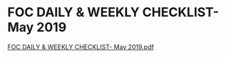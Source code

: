 # FOC DAILY & WEEKLY CHECKLIST- May 2019

[FOC DAILY & WEEKLY CHECKLIST- May 2019.pdf](FOC%20DAILY%20&%20WEEKLY%20CHECKLIST-%20May%202019%202ebbfe9f31514137a7fc2cddc874f6d2/FOC_DAILY__WEEKLY_CHECKLIST-_May_2019.pdf)